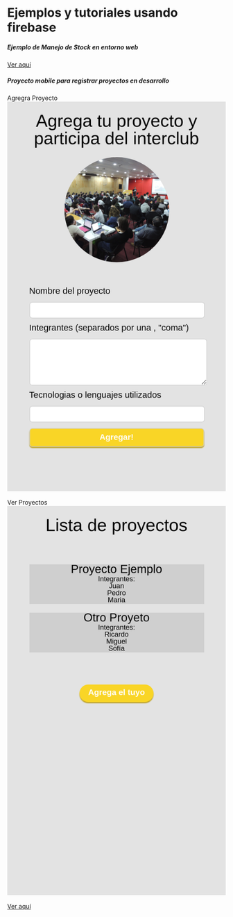 # Ejemplos y tutoriales usando firebase

##### Ejemplo de Manejo de Stock en entorno web

[Ver aquí](https://ptf-houssay.github.io/ptf-firebase/stock/)

##### Proyecto mobile para registrar proyectos en desarrollo

Agregra Proyecto
![agregar proyecto](./proyectos/agregar.png)

Ver Proyectos
![ver proyecto](./proyectos/proyectos.png)


[Ver aquí](https://ptf-houssay.github.io/ptf-firebase/proyectos/)